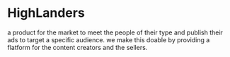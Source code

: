 # HighLanders
a product for the market to meet the people of their type and publish their ads to target a specific audience. we make this doable by providing a flatform for the content creators and the sellers. 
